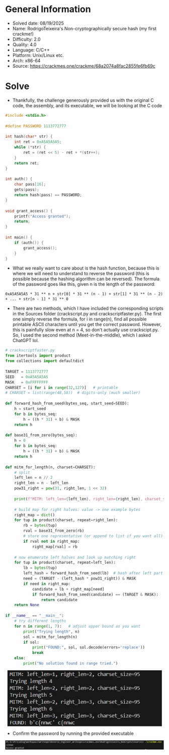 # General Information
- Solved date: 08/19/2025
- Name: RodrigoTeixeira's Non-cryptographically secure hash (my first crackme!)
- Difficulty: 2.0
- Quality: 4.0
- Language: C/C++
- Platform: Unix/Linux etc.
- Arch: x86-64
- Source: https://crackmes.one/crackme/68a2074a8fac2855fe6fb69c
# Solve
- Thankfully, the challenge generously provided us with the original C code, the assembly, and its executable, we will be looking at the C code

```cpp
#include <stdio.h>

#define PASSWORD 1113772777

int hash(char* str) {
	int ret = 0xA5A5A5A5;
	while (*str) {
		ret = (ret << 5) - ret + *(str++);
	}
	return ret;
}

int auth() {
	char pass[16];
	gets(pass);
	return hash(pass) == PASSWORD;
}

void grant_access() {
	printf("Access granted");
	return;
}

int main() {
	if (auth()) {
		grant_access();
	}
}
```

- What we really want to care about is the hash function, because this is where we will need to understand to reverse the password (this is possible because the hashing algorithm can be reversed). The formula of the password goes like this, given n is the length of the password:
```
0xA5A5A5A5 * 31 ** n + str[0] * 31 ** (n - 1) + str[1] * 31 ** (n - 2) + ... + str[n - 1] * 31 ** 0
```

- There are two methods, which I have included the corresponding scripts in the Sources folder (crackscript.py and crackscriptfaster.py). The first one simply reverse the formula, for i in range(n), find all possible printable ASCII characters until you get the correct password. However, this is painfully slow even at n = 4, so don't actually use crackscipt.py. So, I used the second method (Meet-in-the-middle), which I asked ChatGPT lol.

```py
# crackscriptfaster.py
from itertools import product
from collections import defaultdict

TARGET = 1113772777
SEED   = 0xA5A5A5A5
MASK   = 0xFFFFFFFF
CHARSET = [i for i in range(32,127)]   # printable
# CHARSET = list(range(48,58))  # digits-only (much smaller)

def forward_hash_from_seed(bytes_seq, start_seed=SEED):
    h = start_seed
    for b in bytes_seq:
        h = ((h * 31) + b) & MASK
    return h

def base31_from_zero(bytes_seq):
    h = 0
    for b in bytes_seq:
        h = ((h * 31) + b) & MASK
    return h

def mitm_for_length(n, charset=CHARSET):
    # split
    left_len = n // 2
    right_len = n - left_len
    pow31_right = pow(31, right_len, 1 << 32)

    print(f"MITM: left_len={left_len}, right_len={right_len}, charset_size={len(charset)}")

    # build map for right halves: value -> one example bytes
    right_map = dict()
    for tup in product(charset, repeat=right_len):
        rb = bytes(tup)
        rval = base31_from_zero(rb)
        # store one representative (or append to list if you want all)
        if rval not in right_map:
            right_map[rval] = rb

    # now enumerate left halves and look up matching right
    for tup in product(charset, repeat=left_len):
        lb = bytes(tup)
        left_hash = forward_hash_from_seed(lb)  # hash after left part
        need = (TARGET - (left_hash * pow31_right)) & MASK
        if need in right_map:
            candidate = lb + right_map[need]
            if forward_hash_from_seed(candidate) == (TARGET & MASK):
                return candidate
    return None

if __name__ == "__main__":
    # try different lengths
    for n in range(1, 7):   # adjust upper bound as you want
        print("Trying length", n)
        sol = mitm_for_length(n)
        if sol:
            print("FOUND:", sol, sol.decode(errors='replace'))
            break
    else:
        print("No solution found in range tried.")

```

<div style="margin: auto; display: flex; justify-content: center; align-items: center">
    <img 
        style="text-align: center; display: block; margin-left: auto; margin-right: auto"
        src="./Pictures/crackscriptfaster.png"
        alt="attack script">
    </img>
</div>

- Confirm the password by running the provided executable

<div style="margin: auto; display: flex; justify-content: center; align-items: center">
    <img 
        style="text-align: center; display: block; margin-left: auto; margin-right: auto"
        src="./Pictures/confirm.png"
        alt="Confirm answer">
    </img>
</div>

